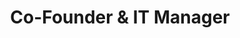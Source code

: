 ---
name: Francesco Di Salvo
team: [Tech, Writers]
title: Co-Founder & IT Manager
linkedin: https://www.linkedin.com/in/francescodisalvo-pa/
email: francesco.disalvo99@gmail.com
description: I am a Machine Learning Engineer amazed by the research world and strongly interested in Computer Vision and Natural Language Processing.
---